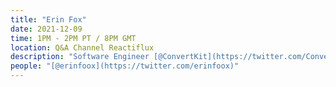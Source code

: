 ```yaml
---
title: "Erin Fox"
date: 2021-12-09
time: 1PM - 2PM PT / 8PM GMT
location: Q&A Channel Reactiflux
description: "Software Engineer [@ConvertKit](https://twitter.com/ConvertKit)"
people: "[@erinfoox](https://twitter.com/erinfoox)"
---
```

